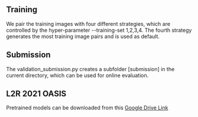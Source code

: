 ## Training

We pair the training images with four different strategies, which are controlled by the hyper-parameter --training-set 1,2,3,4.
The fourth strategy generates the most training image pairs and is used as default.


## Submission

The validation_submission.py creates a subfolder [submission] in the current directory, which can be used for online evaluation.

## L2R 2021 OASIS

Pretrained models can be downloaded from this [Google Drive Link](https://drive.google.com/drive/folders/1VfZmOyqneEqQJ-DMCuN6EtKczA4lUcet)
